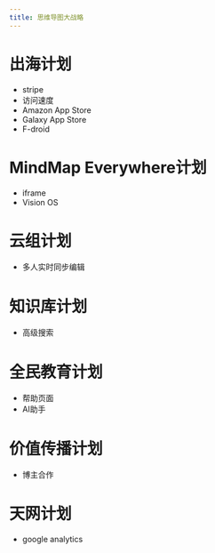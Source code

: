 ```yaml
---
title: 思维导图大战略
---
```


# 出海计划

- stripe
- 访问速度
- Amazon App Store
- Galaxy App Store
- F-droid

# MindMap Everywhere计划

- iframe
- Vision OS

# 云组计划

- 多人实时同步编辑

# 知识库计划

- 高级搜索

# 全民教育计划

- 帮助页面
- AI助手

# 价值传播计划
- 博主合作

# 天网计划

- google analytics
